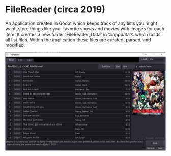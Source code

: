 # FileReader (circa 2019)
An application created in Godot which keeps track of any lists you might want, store things like your favorite shows and movies with images for each item.
It creates a new folder 'FileReader_Data' in %appdata% which holds all list files.
Within the application these files are created, parsed, and modified.

![Image of the project](oldFileReader.png)
